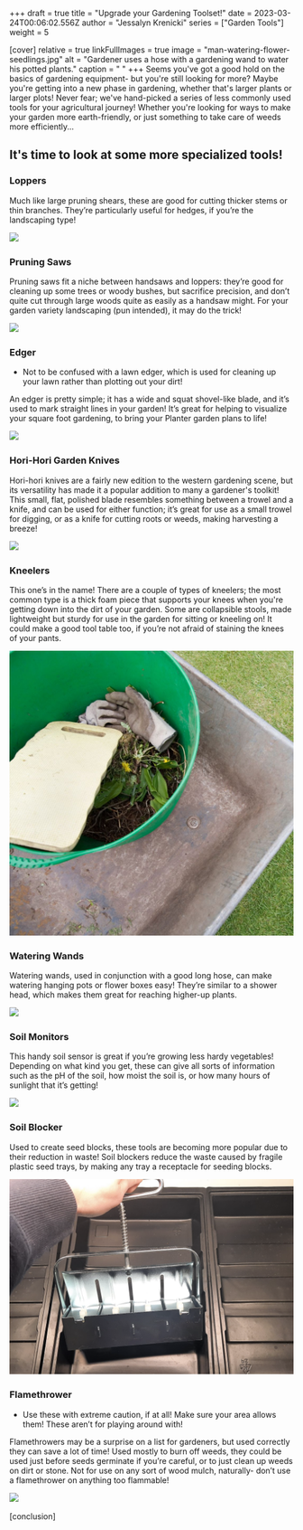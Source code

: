 +++
draft = true
title = "Upgrade your Gardening Toolset!"
date = 2023-03-24T00:06:02.556Z
author = "Jessalyn Krenicki"
series = ["Garden Tools"]
weight = 5

[cover]
relative = true
linkFullImages = true
image = "man-watering-flower-seedlings.jpg"
alt = "Gardener uses a hose with a gardening wand to water his potted plants."
caption = " "
+++
S﻿eems you've got a good hold on the basics of gardening equipment- but you're still looking for more? Maybe you're getting into a new phase in gardening, whether that's larger plants or larger plots! Never fear; we've hand-picked a series of less commonly used tools for your agricultural journey! Whether you're looking for ways to make your garden more earth-friendly, or just something to take care of weeds more efficiently...

## **It's time to look at some more specialized tools!**

### Loppers

Much like large pruning shears, these are good for cutting thicker stems or thin branches. They’re particularly useful for hedges, if you’re the landscaping type!

![](https://images.pexels.com/photos/12324564/pexels-photo-12324564.jpeg?auto=compress&cs=tinysrgb&w=1260&h=750&dpr=2)

### Pruning Saws

Pruning saws fit a niche between handsaws and loppers: they’re good for cleaning up some trees or woody bushes, but sacrifice precision, and don’t quite cut through large woods quite as easily as a handsaw might. For your garden variety landscaping (pun intended), it may do the trick!

![](pexels-susana.png)

### Edger

* Not to be confused with a lawn edger, which is used for cleaning up your lawn rather than plotting out your dirt!

An edger is pretty simple; it has a wide and squat shovel-like blade, and it’s used to mark straight lines in your garden! It’s great for helping to visualize your square foot gardening, to bring your Planter garden plans to life! 

<a href="https://www.amazon.com/Garden-Weasel-91714-Edger-Chopper-Resistance/dp/B08C272WQ1?crid=PSSQKVOJR5U6&keywords=garden+edger&qid=1678839086&sprefix=garden+edg%2Caps%2C247&sr=8-3&linkCode=li3&tag=planter-app-20&linkId=5739b505b98c8db6252d663c8e07f4a6&language=en_US&ref_=as_li_ss_il" target="_blank"><img border="0" src="//ws-na.amazon-adsystem.com/widgets/q?_encoding=UTF8&ASIN=B08C272WQ1&Format=_SL250_&ID=AsinImage&MarketPlace=US&ServiceVersion=20070822&WS=1&tag=planter-app-20&language=en_US" ></a><img src="https://ir-na.amazon-adsystem.com/e/ir?t=planter-app-20&language=en_US&l=li3&o=1&a=B08C272WQ1" width="1" height="1" border="0" alt="" style="border:none !important; margin:0px !important;" />

### Hori-Hori Garden Knives

Hori-hori knives are a fairly new edition to the western gardening scene, but its versatility has made it a popular addition to many a gardener's toolkit! This small, flat, polished blade resembles something between a trowel and a knife, and can be used for either function; it’s great for use as a small trowel for digging, or as a knife for cutting roots or weeds, making harvesting a breeze!

![](closeup-tourists-hands-sharpening-stick-with-knife-concept-travel-extreme-survival.jpg)

### Kneelers

This one’s in the name! There are a couple of types of kneelers; the most common type is a thick foam piece that supports your knees when you're getting down into the dirt of your garden. Some are collapsible stools, made lightweight but sturdy for use in the garden for sitting or kneeling on! It could make a good tool table too, if you’re not afraid of staining the knees of your pants.

![](kneeler.jpeg)

### Watering Wands

Watering wands, used in conjunction with a good long hose, can make watering hanging pots or flower boxes easy! They’re similar to a shower head, which makes them great for reaching higher-up plants.

![](screenshot-2023-03-17-at-6.20.05-pm.png)

### Soil Monitors

This handy soil sensor is great if you’re growing less hardy vegetables! Depending on what kind you get, these can give all sorts of information such as the pH of the soil, how moist the soil is, or how many hours of sunlight that it’s getting!

![](soil-meter-with-fertile-loam-cultivation.jpg)

### Soil Blocker

Used to create seed blocks, these tools are becoming more popular due to their reduction in waste! Soil blockers reduce the waste caused by fragile plastic seed trays, by making any tray a receptacle for seeding blocks.

![](screenshot-2023-03-17-at-6.22.54-pm.png)

### Flamethrower

* Use these with extreme caution, if at all! Make sure your area allows them! These aren’t for playing around with!

Flamethrowers may be a surprise on a list for gardeners, but used correctly they can save a lot of time! Used mostly to burn off weeds, they could be used just before seeds germinate if you’re careful, or to just clean up weeds on dirt or stone. Not for use on any sort of wood mulch, naturally- don’t use a flamethrower on anything too flammable!

![](https://media.istockphoto.com/id/1342079163/photo/man-destroying-weeds-with-the-weed-burner.jpg?b=1&s=612x612&w=0&k=20&c=EgmY2LheVlYFq4aTPd8KG9SWIfuqeFATQjVtEDU4A7I=)

\[﻿conclusion]